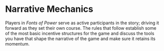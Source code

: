 # Narrative Mechanics
Players in *Fonts of Power* serve as active participants in the story; driving it forward as they set their own course. The rules that follow establish some of the most basic incentive structures for the game and discuss the tools you have that shape the narrative of the game and make sure it retains its momentum.
